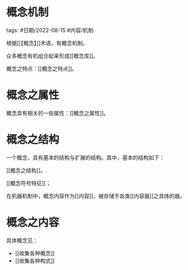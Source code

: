 # 概念机制

tags: #日期/2022-08-15 #内容/机制 

根据[[【概念】]]术语，有概念机制。

众多概念有机组合起来形成[[概念库]]。

概念之特点：[[概念之特点]]。



# 概念之属性

概念具有相关的一些属性：[[概念之属性]]。



# 概念之结构

一个概念，具有基本的结构与扩展的结构。其中，基本的结构如下：

[[概念之结构]]。

[[概念符号特征]]；

在机器机制中，概念内容作为[[内容]]，被存储于各类[[内容器]]之具体的器。



# 概念之内容

具体概念见：
- [[收集各种概念]]
- [[收集各种构式]]

